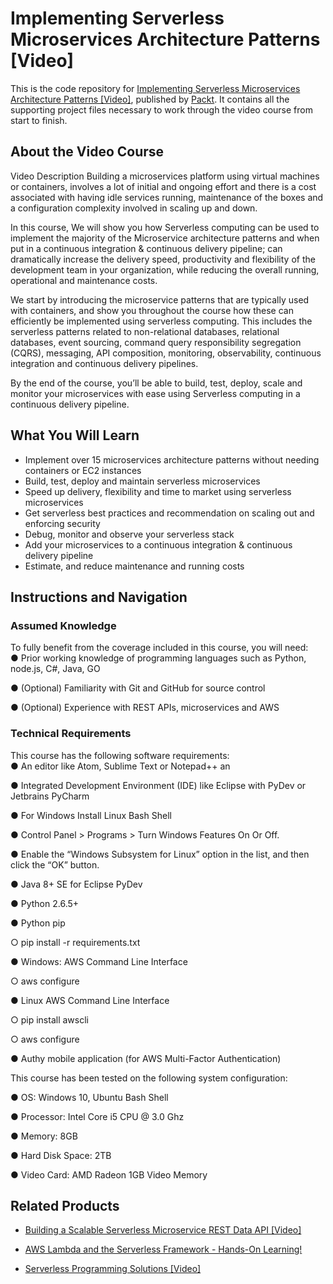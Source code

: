 # Implementing Serverless Microservices Architecture Patterns [Video]
This is the code repository for [Implementing Serverless Microservices Architecture Patterns [Video]](https://www.packtpub.com/application-development/implementing-serverless-microservices-architecture-patterns-video?utm_source=github&utm_medium=repository&utm_campaign=9781788839570), published by [Packt](https://www.packtpub.com/?utm_source=github). It contains all the supporting project files necessary to work through the video course from start to finish.
## About the Video Course
Video Description
Building a microservices platform using virtual machines or containers, involves a lot of initial and ongoing effort and there is a cost associated with having idle services running, maintenance of the boxes and a configuration complexity involved in scaling up and down.

In this course, We will show you how Serverless computing can be used to implement the majority of the Microservice architecture patterns and when put in a continuous integration & continuous delivery pipeline; can dramatically increase the delivery speed, productivity and flexibility of the development team in your organization, while reducing the overall running, operational and maintenance costs.

We start by introducing the microservice patterns that are typically used with containers, and show you throughout the course how these can efficiently be implemented using serverless computing. This includes the serverless patterns related to non-relational databases, relational databases, event sourcing, command query responsibility segregation (CQRS), messaging, API composition, monitoring, observability, continuous integration and continuous delivery pipelines.

By the end of the course, you’ll be able to build, test, deploy, scale and monitor your microservices with ease using Serverless computing in a continuous delivery pipeline.

<H2>What You Will Learn</H2>
<DIV class=book-info-will-learn-text>
<UL>
<LI>Implement over 15 microservices architecture patterns without needing containers or EC2 instances 
<LI>Build, test, deploy and maintain serverless microservices 
<LI>Speed up delivery, flexibility and time to market using serverless microservices 
<LI>Get serverless best practices and recommendation on scaling out and enforcing security 
<LI>Debug, monitor and observe your serverless stack 
<LI>Add your microservices to a continuous integration & continuous delivery pipeline 
<LI>Estimate, and reduce maintenance and running costs </LI></UL></DIV>

## Instructions and Navigation
### Assumed Knowledge
To fully benefit from the coverage included in this course, you will need:<br/>
● Prior working knowledge of programming languages such as Python, node.js, C#, Java, GO

● (Optional) Familiarity with Git and GitHub for source control

● (Optional) Experience with REST APIs, microservices and AWS

### Technical Requirements
This course has the following software requirements:<br/>
● An editor like Atom, Sublime Text or Notepad++ an

● Integrated Development Environment (IDE) like Eclipse with PyDev or Jetbrains PyCharm

● For Windows Install Linux Bash Shell

● Control Panel > Programs > Turn Windows Features On Or Off. 

● Enable the “Windows Subsystem for Linux” option in the list, and then click the “OK” button.

● Java 8+ SE for Eclipse PyDev

● Python 2.6.5+

● Python pip

○ pip install -r requirements.txt

● Windows: AWS Command Line Interface 

○ aws configure

● Linux AWS Command Line Interface

○ pip install awscli

○ aws configure

● Authy mobile application (for AWS Multi-Factor Authentication)

This course has been tested on the following system configuration:

● OS: Windows 10, Ubuntu Bash Shell

● Processor: Intel Core i5 CPU @ 3.0 Ghz

● Memory: 8GB

● Hard Disk Space: 2TB

● Video Card: AMD Radeon 1GB Video Memory


## Related Products
* [Building a Scalable Serverless Microservice REST Data API [Video]](https://www.packtpub.com/application-development/building-scalable-serverless-microservice-rest-data-api-video?utm_source=github&utm_medium=repository&utm_campaign=9781788622318)

* [AWS Lambda and the Serverless Framework - Hands-On Learning!](https://www.packtpub.com/networking-and-servers/aws-lambda-and-serverless-framework-hands-learning?utm_source=github&utm_medium=repository&utm_campaign=9781789349955)

* [Serverless Programming Solutions [Video]](https://www.packtpub.com/application-development/serverless-programming-solutions-video?utm_source=github&utm_medium=repository&utm_campaign=9781788622325)

